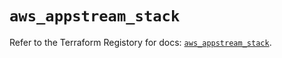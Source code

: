 # `aws_appstream_stack`

Refer to the Terraform Registory for docs: [`aws_appstream_stack`](https://registry.terraform.io/providers/hashicorp/aws/5.23.0/docs/resources/appstream_stack).
